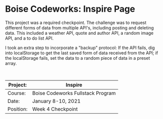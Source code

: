 # Boise Codeworks: Inspire Page

This project was a required checkpoint. The challenge was to request different forms of data from multiple API's, including posting and deleting data. This included a weather API, quote and author API, a random image API, and a to do list API.

I took an extra step to incorporate a "backup" protocol: If the API fails, dig into localStorage to get the last saved form of data received from the API; if the localStorage fails, set the data to a random piece of data in a preset array.

<br/>

| Project:  | Inspire                  |
|-----------|-----------------------------------|
| Course:   | Boise Codeworks Fullstack Program |
| Date:     | January 8-10, 2021                  |
| Position: | Week 4 Checkpoint                 |
